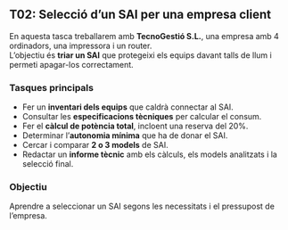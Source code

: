 ## T02: Selecció d’un SAI per una empresa client

En aquesta tasca treballarem amb **TecnoGestió S.L.**, una empresa amb 4 ordinadors, una impressora i un router.  
L’objectiu és **triar un SAI** que protegeixi els equips davant talls de llum i permeti apagar-los correctament.

### Tasques principals

- Fer un **inventari dels equips** que caldrà connectar al SAI.  
- Consultar les **especificacions tècniques** per calcular el consum.  
- Fer el **càlcul de potència total**, incloent una reserva del 20%.  
- Determinar l’**autonomia mínima** que ha de donar el SAI.  
- Cercar i comparar **2 o 3 models** de SAI.  
- Redactar un **informe tècnic** amb els càlculs, els models analitzats i la selecció final.

### Objectiu

Aprendre a seleccionar un SAI segons les necessitats i el pressupost de l’empresa.

